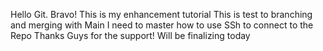 Hello Git. Bravo! This is my enhancement tutorial
This is test to branching and merging with Main
I need to master how to use SSh to connect to the Repo
Thanks Guys for the support! Will be finalizing today

